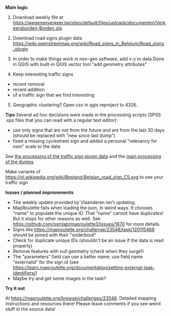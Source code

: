 **Main logic**

1. Download weekly file at
https://wegenenverkeer.be/sites/default/files/uploads/documenten/Verkeersborden-Borden.zip

2. Download road signs plugin data
https://wiki.openstreetmap.org/wiki/Road_signs_in_Belgium/Road_signs_plugin

3. In order to make things work in non-geo software, add x-y to data
Done in QGIS with built-in QGIS vector tool "add geometry attributes"

4. Keep interesting traffic signs
- recent removal
- recent addition
- of a traffic sign that we find interesting

5. Geographic clustering?
Open csv in qgis reproject to 4326.


**Tips**
Several ad hoc decisions were made in the processing scripts (SPSS .sps files that you can read with a regular text editor):
- use only signs that are not from the future and are from the last 30 days (should be replaced with "new since last dump")
- fixed a missing cyclestreet sign and added a personal "relevancy for osm" scale to the data

See [the processing of the traffic sign plugin data](https://github.com/osmbe/play/blob/master/traffic_signs_project/select%20interesting%20codes.sps) and the [main processing of the dumps](https://github.com/osmbe/play/blob/master/traffic_signs_project/main%20processing.sps).

Make variants of 
https://nl.wikipedia.org/wiki/Bestand:Belgian_road_sign_C5.svg
to see your traffic sign

**Issues / planned improvements**

* The weekly update provided by Vlaanderen isn't updating.  
* MapRoulette fails when loading the json, in weird ways. It chooses "name" to populate the unique ID. That "name" cannot have duplicates! But it stops for other reasons as well. See https://github.com/osmlab/maproulette3/issues/1670 for more details.
* Signs like https://maproulette.org/challenge/23548/task/120115468 should be joined with their "onderbord"
* Check for duplicate unique IDs (shouldn't be an issue if the data is read properly)
* Remove features with null geometry (check when they surge!)
* The "parameters" field can use a better name; use field name "externalid" for the sign id (see https://learn.maproulette.org/documentation/setting-external-task-identifiers/)
* Maybe try and get some images in the task?

**Try it out**

At https://maproulette.org/browse/challenges/23548. Detailed mapping instructions and resources there!
Please leave comments if you see weird stuff in the source data!

